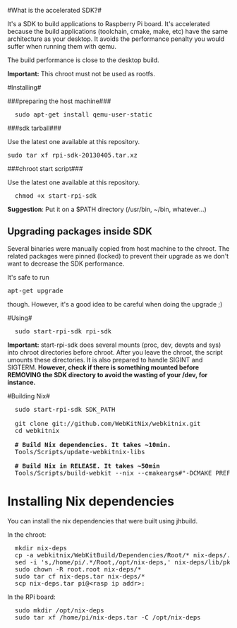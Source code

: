 #What is the accelerated SDK?#

It's a SDK to build applications to Raspberry Pi board. It's accelerated because the build applications (toolchain, cmake, make, etc) have the same architecture as your desktop. It avoids the performance penalty you would suffer when running them with qemu.

The build performance is close to the desktop build.

**Important:** This chroot must not be used as rootfs.

#Installing#

###preparing the host machine###
<pre>
  sudo apt-get install qemu-user-static
</pre>
###sdk tarball###

Use the latest one available at this repository.

<pre>
sudo tar xf rpi-sdk-20130405.tar.xz
</pre>

###chroot start script###

Use the latest one available at this repository.

<pre>
  chmod +x start-rpi-sdk
</pre>

**Suggestion**: Put it on a $PATH directory (/usr/bin, ~/bin, whatever...)

## Upgrading packages inside SDK ##

Several binaries were manually copied from host machine to the chroot. The related packages were pinned (locked) to prevent their upgrade as we don't want to decrease the SDK performance.

It's safe to run <pre>apt-get upgrade</pre> though. However, it's a good idea to be careful when doing the upgrade ;)

#Using#
<pre>
  sudo start-rpi-sdk rpi-sdk
</pre>
**Important:** start-rpi-sdk does several mounts (proc, dev, devpts and sys) into chroot directories before chroot. After you leave the chroot, the script umounts these directories. It is also prepared to handle SIGINT and SIGTERM.  **However, check if there is something mounted before REMOVING the SDK directory to avoid the wasting of your /dev, for instance.**

#Building Nix#
<pre>
  sudo start-rpi-sdk SDK_PATH

  git clone git://github.com/WebKitNix/webkitnix.git
  cd webkitnix

  <b># Build Nix dependencies. It takes ~10min.</b>
  Tools/Scripts/update-webkitnix-libs

  <b># Build Nix in RELEASE. It takes ~50min</b>
  Tools/Scripts/build-webkit --nix --cmakeargs#"-DCMAKE_PREFIX_PATH#/opt/vc" --no-llint --opengles2 --prefix#/opt/nix
</pre>
# Installing Nix dependencies #

You can install the nix dependencies that were built using jhbuild.

In the chroot:
<pre>
  mkdir nix-deps
  cp -a webkitnix/WebKitBuild/Dependencies/Root/* nix-deps/.
  sed -i 's,/home/pi/.*/Root,/opt/nix-deps,' nix-deps/lib/pkgconfig/*.pc
  sudo chown -R root.root nix-deps/*
  sudo tar cf nix-deps.tar nix-deps/*
  scp nix-deps.tar pi@&lt;rasp_ip_addr&gt;:
</pre>

In the RPi board:
<pre>
  sudo mkdir /opt/nix-deps
  sudo tar xf /home/pi/nix-deps.tar -C /opt/nix-deps
</pre>
